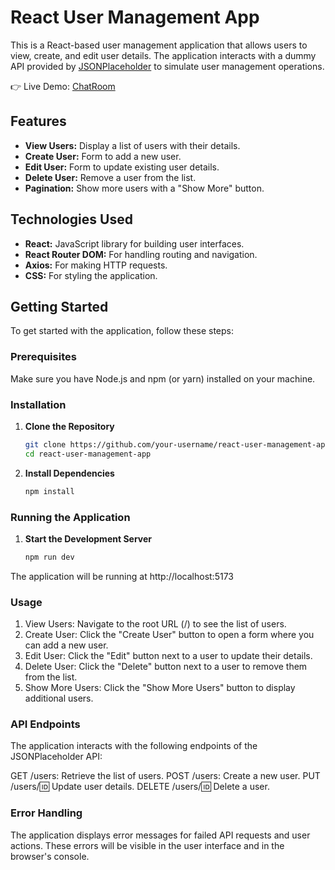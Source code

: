 # React User Management App

This is a React-based user management application that allows users to view, create, and edit user details. The application interacts with a dummy API provided by [JSONPlaceholder](https://jsonplaceholder.typicode.com) to simulate user management operations.

👉 Live Demo: <a href='https://nishant96089.pythonanywhere.com/'>ChatRoom</a>

## Features

- **View Users:** Display a list of users with their details.
- **Create User:** Form to add a new user.
- **Edit User:** Form to update existing user details.
- **Delete User:** Remove a user from the list.
- **Pagination:** Show more users with a "Show More" button.

## Technologies Used

- **React:** JavaScript library for building user interfaces.
- **React Router DOM:** For handling routing and navigation.
- **Axios:** For making HTTP requests.
- **CSS:** For styling the application.

## Getting Started

To get started with the application, follow these steps:

### Prerequisites

Make sure you have Node.js and npm (or yarn) installed on your machine.

### Installation

1. **Clone the Repository**

   ```bash
   git clone https://github.com/your-username/react-user-management-app.git
   cd react-user-management-app

2. **Install Dependencies**

   ```bash
   npm install


### Running the Application

1. **Start the Development Server**

   ```bash
   npm run dev

The application will be running at http://localhost:5173  

### Usage

1. View Users: Navigate to the root URL (/) to see the list of users.
2. Create User: Click the "Create User" button to open a form where you can add a new user.
3. Edit User: Click the "Edit" button next to a user to update their details.
4. Delete User: Click the "Delete" button next to a user to remove them from the list.
5. Show More Users: Click the "Show More Users" button to display additional users.

### API Endpoints

The application interacts with the following endpoints of the JSONPlaceholder API:

GET /users: Retrieve the list of users.
POST /users: Create a new user.
PUT /users/:id: Update user details.
DELETE /users/:id: Delete a user.

### Error Handling

The application displays error messages for failed API requests and user actions. These errors will be visible in the user interface and in the browser's console.






